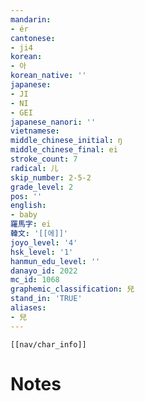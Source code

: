 ```yaml
---
mandarin:
- ér
cantonese:
- ji4
korean:
- 아
korean_native: ''
japanese:
- JI
- NI
- GEI
japanese_nanori: ''
vietnamese:
middle_chinese_initial: ŋ
middle_chinese_final: ei
stroke_count: 7
radical: 儿
skip_number: 2-5-2
grade_level: 2
pos: ''
english:
- baby
羅馬字: ei
韓文: '[[에]]'
joyo_level: '4'
hsk_level: '1'
hanmun_edu_level: ''
danayo_id: 2022
mc_id: 1068
graphemic_classification: 兒
stand_in: 'TRUE'
aliases:
- 兒
---
```

```meta-bind-embed
[[nav/char_info]]
```

# Notes
